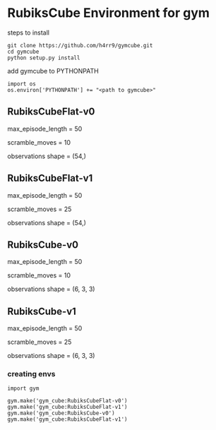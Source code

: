 # RubiksCube Environment for gym

steps to install

    git clone https://github.com/h4rr9/gymcube.git
    cd gymcube
    python setup.py install

add gymcube to PYTHONPATH

    import os
    os.environ['PYTHONPATH'] += "<path to gymcube>"


## RubiksCubeFlat-v0
max_episode_length = 50

scramble_moves = 10

observations shape = (54,)

## RubiksCubeFlat-v1
max_episode_length = 50

scramble_moves = 25

observations shape = (54,)

## RubiksCube-v0
max_episode_length = 50

scramble_moves = 10

observations shape = (6, 3, 3)
## RubiksCube-v1
max_episode_length = 50

scramble_moves = 25

observations shape = (6, 3, 3)


### creating envs

    import gym
    
    gym.make('gym_cube:RubiksCubeFlat-v0')
    gym.make('gym_cube:RubiksCubeFlat-v1')
    gym.make('gym_cube:RubiksCube-v0')
    gym.make('gym_cube:RubiksCubeFlat-v1')
